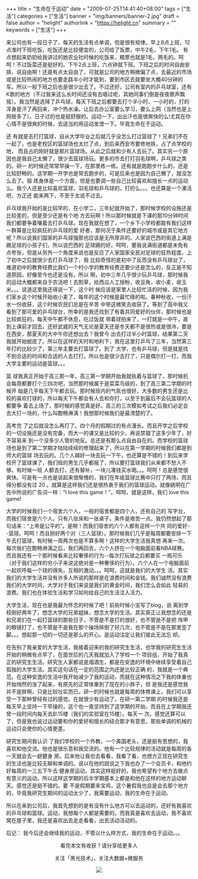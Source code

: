 +++
title = "生命在于运动"
date = "2009-07-25T14:41:40+08:00"
tags = ["生活"]
categories = ["生活"]
banner = "img/banners/banner-2.jpg"
draft = false
author = "helight"
authorlink = "https://helight.cn"
summary = ""
keywords = ["生活"]
+++

来公司也有一段日子了，每天的生活有点单调，但是很有规律。早上8点上班，12点准时下班吃饭，吃饭还是比较便宜的，公司给了饭票，中午2毛，下午1毛。 有点想起来奶奶给我讲过的她农业社时候的吃饭来，粮票也就是1毛，两毛的。呵呵！不过饭菜还是挺好的。下午2点上班，六点钟就下班。下班之后的时间自由安 排，说自由啊！还是有点太自由了，可就是公司的地方稍微偏了点，去最近的市场或是比较热闹的地方也要走路半小时才能到，要到市区去就要坐大概40分钟的 车。所以一般下班之后也是很少出去了。不过还好，公司有室内的乒乓球室，还有K歌的地方（不过我来这么长时间还没有去唱过呢，其她同事们倒是夜夜歌声飘 摇）。我当然是选择了乒乓球，每天下班之后都要去打个半小时、一小时的，打的浑身是汗了再回来，冲个热水澡。让后去办公室要么学习，要么上网（当然也是上 网居多了）。日子过的也是挺舒服的。运动一下，出出汗也是很爽快的么!尤其在你心情不是很爽的时候，去适当的用运动发泄一下。毕竟生命在于运动。
<!--more-->
还 有就是去打打篮球，自从大学毕业之后就几乎没怎么打过篮球了！兄弟们不在一起了，也是老校区的篮球场也太烂了点，到后来西安市要修地铁，占了点学校的地， 而且占的刚好就是那片篮球场。从此之后就和少有人去玩了。其实另一个原因也是我自己太懒了，很少去篮球场玩。更多的市去打打羽毛球啊，乒乓球之类的。研一 的时候还常常早操一下，在那里练一练。还有就是跑跑步什么的，还是比较舒畅的。这学期一开学也是常去跑步的，可是后来也是因为自己懒了，就没怎么去了。锻 炼身体是一个方面，但是也要调一些自己比较喜欢和擅长一点的运动么。我个人还是比较喜欢篮球，羽毛球和乒乓球的。打的么。。。也还算是一个凑活吧，方正还 能来两下，不至于太说不过去。

乒乓球我开始的是比较早的，在小学二，三年纪就开始了，那时候学校的设施还是比较差的，但是至少还是有个地 方去玩啊！所以那时候就是下课的那10分钟时间我们都要争着嚷着去打乒乓球。现在我就在想了，一个乡下小学校都能有我们这样一群算是比较疯狂的乒乓球的爱 好者，那何况于条件还要好的城市或是其它地方呢？所以说我们国家的乒乓球强那也应该是无所厚非的。人家说巴西的街道上满是踢足球的小孩子们，所以说巴西的 足球踢的好。呵呵，要我说满街道都是未免有点夸张，但是从另外一个角度来说也是反应了人家国家全民对足球的狂热程度。上了初中之后就很少去打乒乓球了，我 比较奇怪的是初中了反而没有乒乓球台了，难道初中的教育经费比我们一个村小学的教育经费还要少还是怎么的，反正是不知道原因，好像至今也还是没有。所以 啊，初中三年几乎很少玩乒乓球，那时候我的运动大概都来自于农活吧！去割草，给西瓜人工授粉，收豆角，收小麦，收玉米。。。说道这里我还得说一下，这个时 候应该是家里人比较忙活的时候，因为我们家乡这个时候开始收小麦了，每年的这个时候是最忙碌的啦。春种秋收，一份汗水一份收获，这个时候农民们总是在辛苦 中带这微笑去收获了。等到了高中我又看到了那可爱的乒乓球台，所幸的是我还找到了有着共同爱好的伙伴，那时候也是比较疯狂的，每天中午都不休息，吃过饭就 带着球拍来了，一打就是一中午，直到上课前才回去。还好武威的天气无论是夏天还是冬天都不是很热或是很冷，要是在西安，那夏天的大中午你还想出去？我曾今 出去打过半小时篮球，结果第二天我就开始蜕皮了。所以在这样的天时和地利下，我在这里打乒乓了三年，当然第三年打的比较少了，第三年主要去打篮球了。到了 大学，也有乒乓球，但是就是找不到合适的时间和合适的人去打打。所以也是很少去打了，只是偶尔打一打，而我大学主要的运动是篮球。。。

篮 球我真正开始于高三那一年，高三第一学期开始我就执着与篮球了，那时候机会每周都要打个三四次吧，当然那时候属于是菜菜鸟级的，到了高三第二学期的时候开 始是几乎每天下午都去玩。那时候班内的气氛也很好，大多数的男生还是比较的喜欢打球的，所以每天下午都会有人去和你打，以至于到最后不会玩篮球的人都要争 着去上场了，那时候的感觉真是好。高三的三次模拟考试之后我们必定会去大打一场的，什么叫酣畅淋漓！我想那时候我们是最清楚的了。

高考完 了之后就没怎么再打了。四个月的假期过的有点漫长。而且开学之后学校的一切设施还是没有完备，而大一的课又是比较的少，再说禁锢了这多少年了，好不容易来 到一个没多少人管的地反。总还是有那么点自由自在的。而学校的篮球场也是到了第二学期才陆陆续续的修理起来了，所以在第一学期的时候我们都是到师大的篮球 场去玩的。几个人越好一块去玩一下午，也还算是不错的！到后来学校开了篮球课了，我们班的男生几乎都报了，所以要打篮球我们从来都不愁人不够。有时候一班 人都去打，还有替补，一块儿凑钱买水喝。。。呵呵！总是感觉很爽快。可是有一点也是说起来很惭愧的，我们在年级篮球比赛中只打了两场，而且得分都没有过 20 。就算是这样我们还是很热衷于我们的篮球运动。就像姚明在广告中所说的广告词一样：“I love this game！”。呵呵，就是这样，我们 love this game!

大学的时候我们一个宿舍六个人，一般的宿舍都是四个人，还有自己的 写字台，而我们宿舍是六个人，只有八张床和一张桌子。条件是艰苦一点。我仍然想起了那句话来：“上帝是公平的”。是啊！而我们宿舍的六个人都有这样一个共 同的爱好--篮球。呵呵！而且刚好两个对（三人篮球）。那时候我们几乎是每周都要安排一下午去打篮球，有时候一周两次也是不算多啊！这样的大学生活我真想 再来一次。每次我们在酣畅淋漓之后，我们再回去，六个人挤在一个电脑面前看NBA球赛。而且我还有一个那时候看来比较奢侈的行为--每次打玩球之后都要买 一瓶可乐（对于我们这样的穷小子来说这绝对是一种奢侈的行为）。六个人在一个电脑面前一起欢呼每一个球的得失。互相的激动。。。呵呵，这就是我们的大学生 活。其实我们的大学生活并没有许多人所说的那样是在浪费时间和金钱。我们诚然没有浪费我们的大学时间，大学对于我们来说是我们的黄金时间，我们怎么会如此 轻易的浪费。我们也在体验生活和学习如何给自己的生活注入活力。

大学生活，现在也是我最为怀念的时候了吧！前些时候小宝写了blog，说 离别学校刚好两年了，想念大学的兄弟姐妹，想念大学的生活。其实真正让我想念的还是和兄弟们在一起打篮球的那些日子，不管是不是打的很好，也不管是不是把 伟甲的眼镜打了，也不管是不是我在那个操场摔倒了好几次，也不管是不是在那里歪了脚。。。想起那一切的一切还是那么的开心。是运动注定让我们彼此无法忘 却。

在告别了我亲爱的大学生活，我接着迎来的我的研究生生活，也学我的研究生生活开始的稍微有点早了，在面世后的几天我就加入了学校一个 项目组，开始了我真正的研究生生活。研究生人家都说是烟酒生，都是在安逸的环境中继续享受着自己孤独的大学生活。其实这句话在一定的范围之内还是比较正确 的，我就是一个典范。在这种安逸的生活中我开始减少了我的运动，而就在这种情况之下我的体重也开始悄然的涨了起来，有原先的正常体重到了现在的小胖子，但 是我还是感觉我并不是胖啊，只是比较壮实而已。研一的时候也就是每周的体育课上，我们可以享受一下那种曾经有过的感觉。在就很少有运动了，在研一第二学期 的时候我还是每天早上坚持一下早操的，这个也一直坚持到了这学期的开始，而且在上学期我还曾一段时间内每天去趴15楼（我们的实验室在15楼）。每天一 次。感觉还算可以了，但是我也说过运动要和你的爱好和擅长的结合那才有意思，那些单调的机械的运动只会使你的心情更差。

研究生期间我认识 了我们学校的一个外教，一个美国老头，还是挺有思想的，我喜欢和他交流。他也是很乐意和我交流的。他有一个比较规律的活动就是每周的各一天就会去一趟健身 房。后来他让我也去看看，我看了看，也想方正现在研究生的生活也是比较无聊和单调的。说以在他的説说之下我也办了一个会员卡，和他约好每周的一三五下午去 健身房运动，其实这样挺好的，我也希望有个地方去做点有意义的运动。所以这样这学期的后半学期基本上都是和他在这样的地方运动聊天。感觉还是挺不错的。要 不是假期要来宝鸡，这个暑假我也会是会去那个地方的，毕竟我研究生期间的运动太少了，我需要运动，我的生命在于运动。

所以在来到公司后，我首先想到的是有没有什么地方可以去运动的，还好有我喜欢的乒乓球和篮球。运动，我想每个人都是需要的。而我真是喜欢去运动，我不喜欢窝在屋子里，我还是喜欢出去走走看看，出去活动活动的。

后记：
我今后还会继续我的运动，不管以什么样方式，我的生命在于运动。。。

<center>
看完本文有收获？请分享给更多人<br>

关注「黑光技术」，关注大数据+微服务<br>

![](/img/qrcode_helight_tech.jpg)
</center>
